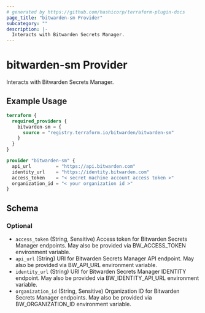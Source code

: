 ```yaml
---
# generated by https://github.com/hashicorp/terraform-plugin-docs
page_title: "bitwarden-sm Provider"
subcategory: ""
description: |-
  Interacts with Bitwarden Secrets Manager.
---
```


# bitwarden-sm Provider

Interacts with Bitwarden Secrets Manager.

## Example Usage

```terraform
terraform {
  required_providers {
    bitwarden-sm = {
      source = "registry.terraform.io/bitwarden/bitwarden-sm"
    }
  }
}

provider "bitwarden-sm" {
  api_url         = "https://api.bitwarden.com"
  identity_url    = "https://identity.bitwarden.com"
  access_token    = "< secret machine account access token >"
  organization_id = "< your organization id >"
}
```

<!-- schema generated by tfplugindocs -->
## Schema

### Optional

- `access_token` (String, Sensitive) Access token for Bitwarden Secrets Manager endpoints. May also be provided via BW_ACCESS_TOKEN environment variable.
- `api_url` (String) URI for Bitwarden Secrets Manager API endpoint. May also be provided via BW_API_URL environment variable.
- `identity_url` (String) URI for Bitwarden Secrets Manager IDENTITY endpoint. May also be provided via BW_IDENTITY_API_URL environment variable.
- `organization_id` (String, Sensitive) Organization ID for Bitwarden Secrets Manager endpoints. May also be provided via BW_ORGANIZATION_ID environment variable.
